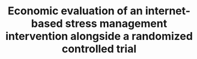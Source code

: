 --- 
abstract: '' 
authors: 
 - F Kählke
 -  C Buntrock
 -  F Smit
 -  M Berking
 -  D Lehr
 -  E Heber
 -  B Funk
 -  ...
doi: '' 
featured: false 
publication: '*JMIR mental health*, 28' 
publication_short: '' 
publishDate: '2019-01-01' 
title: 'Economic evaluation of an internet-based stress management intervention alongside a randomized controlled trial' 
url_code: '' 
url_dataset: '' 
url_pdf: '' 
url_poster: '' 
url_project: '' 
url_slides: '' 
url_source: '' 
url_video: '' 
---